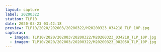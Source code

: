 ```yaml
---
layout: capture
label: 20200322
station: TLP10
date: 2020-03-23 03:42:18
preview: TLP10/2020/202003/20200322/M20200323_034218_TLP_10P.jpg
capturas:
  - imagem: TLP10/2020/202003/20200322/M20200323_034218_TLP_10P.jpg
  - imagem: TLP10/2020/202003/20200322/M20200323_082050_TLP_10P.jpg
---
```


